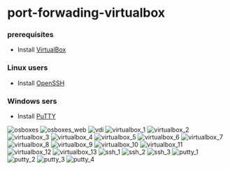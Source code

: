 # port-forwading-virtualbox

### prerequisites
* Install [VirtualBox](https://github.com/selvaraj-kuppusamy/port_forwading-virtualbox/blob/main/virtualbox/installation/virtualbox_install.sh)

### Linux users
* Install [OpenSSH](https://github.com/selvaraj-kuppusamy/port_forwading-virtualbox/blob/main/ssh/installation/openssh.sh)

### Windows sers
* Install [PuTTY](https://github.com/selvaraj-kuppusamy/port_forwading-virtualbox/blob/main/putty/installation/putty.sh)




![osboxes](https://github.com/selvaraj-kuppusamy/port_forwading-virtualbox/blob/main/assets/osboxes.png)
![osboxes_web](https://github.com/selvaraj-kuppusamy/port_forwading-virtualbox/blob/main/assets/osboxes_web.png)
![vdi](https://github.com/selvaraj-kuppusamy/port_forwading-virtualbox/blob/main/assets/vdi.png)
![virtualbox_1](https://github.com/selvaraj-kuppusamy/port_forwading-virtualbox/blob/main/assets/virtualbox_1.png)
![virtualbox_2](https://github.com/selvaraj-kuppusamy/port_forwading-virtualbox/blob/main/assets/virtualbox_2.png)
![virtualbox_3](https://github.com/selvaraj-kuppusamy/port_forwading-virtualbox/blob/main/assets/virtualbox_3.png)
![virtualbox_4](https://github.com/selvaraj-kuppusamy/port_forwading-virtualbox/blob/main/assets/virtualbox_4.png)
![virtualbox_5](https://github.com/selvaraj-kuppusamy/port_forwading-virtualbox/blob/main/assets/virtualbox_5.png)
![virtualbox_6](https://github.com/selvaraj-kuppusamy/port_forwading-virtualbox/blob/main/assets/virtualbox_6.png)
![virtualbox_7](https://github.com/selvaraj-kuppusamy/port_forwading-virtualbox/blob/main/assets/virtualbox_7.png)
![virtualbox_8](https://github.com/selvaraj-kuppusamy/port_forwading-virtualbox/blob/main/assets/virtualbox_8.png)
![virtualbox_9](https://github.com/selvaraj-kuppusamy/port_forwading-virtualbox/blob/main/assets/virtualbox_9.png)
![virtualbox_10](https://github.com/selvaraj-kuppusamy/port_forwading-virtualbox/blob/main/assets/virtualbox_10.png)
![virtualbox_11](https://github.com/selvaraj-kuppusamy/port_forwading-virtualbox/blob/main/assets/virtualbox_11.png)
![virtualbox_12](https://github.com/selvaraj-kuppusamy/port_forwading-virtualbox/blob/main/assets/virtualbox_12.png)
![virtualbox_13](https://github.com/selvaraj-kuppusamy/port_forwading-virtualbox/blob/main/assets/virtualbox_13.jpeg)
![ssh_1](https://github.com/selvaraj-kuppusamy/port_forwading-virtualbox/blob/main/assets/ssh_1.png)
![ssh_2](https://github.com/selvaraj-kuppusamy/port_forwading-virtualbox/blob/main/assets/ssh_2.png)
![ssh_3](https://github.com/selvaraj-kuppusamy/port_forwading-virtualbox/blob/main/assets/ssh_3.png)
![putty_1](https://github.com/selvaraj-kuppusamy/port_forwading-virtualbox/blob/main/assets/putty_1.png)
![putty_2](https://github.com/selvaraj-kuppusamy/port_forwading-virtualbox/blob/main/assets/putty_2.png)
![putty_3](https://github.com/selvaraj-kuppusamy/port_forwading-virtualbox/blob/main/assets/putty_3.png)
![putty_4](https://github.com/selvaraj-kuppusamy/port_forwading-virtualbox/blob/main/assets/putty_4.png)

